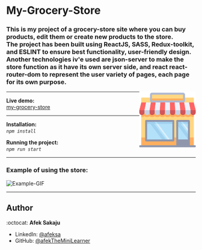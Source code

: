 # My-Grocery-Store

### This is my project of a grocery-store site where you can buy products, edit them or create new products to the store. <br />The project has been built using ReactJS, SASS, Redux-toolkit, and ESLINT to ensure best functionality, user-friendly design. <br />Another technologies iv'e used are json-server to make the store function as it have its own server side, and react react-router-dom to represent the user variety of pages, each page for its own purpose. <br />

<img src="./readme-resources/shops.png" width=150px height=150px align="right">

---

**Live demo:** </br>[my-grocery-store](https://afektheminilearner.github.io/my-grocery-store/)

---

**Installation:**</br>
_`npm install`_

**Running the project:**</br>
_`npm run start`_

---

### **Example of using the store:**

![Example-GIF](./readme-resources/store-gif.gif)

---

## Author

:octocat: **Afek Sakaju**

- LinkedIn: [@afeksa](https://www.linkedin.com/in/afeksa/)
- GitHub: [@afekTheMiniLearner](https://github.com/afekTheMiniLearner)
